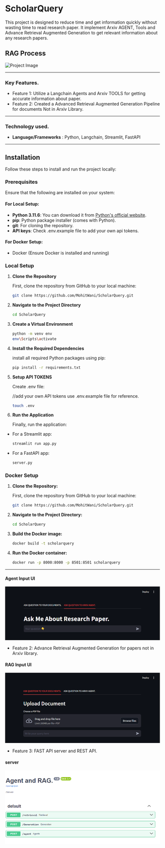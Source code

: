 # ScholarQuery

This project is designed to reduce time and get information quickly without wasting time to read research paper. It implement Arxiv AGENT, Tools and Advance Retrieval Augmented Generation to get relevant information about any research papers.

## RAG Process
![Project Image](https://media.beehiiv.com/cdn-cgi/image/fit=scale-down,format=auto,onerror=redirect,quality=80/uploads/asset/file/8368de64-741a-4488-982b-d3e4245334ba/RAG_-_Retrieval.png?t=1709798274)

---

### Key Features.

- Feature 1: Utilize a Langchain Agents and Arxiv TOOLS for getting accurate information about paper.
- Feature 2: Created a Advanced Retrieval Augmented Generation Pipeline for documents Not in Arxiv Library.

---

### Technology used.

- **Language/Frameworks** : Python, Langchain, Streamlit, FastAPI

---

## Installation

Follow these steps to install and run the project locally:

### Prerequisites

Ensure that the following are installed on your system:

#### For Local Setup:

- **Python 3.11.6**: You can download it from [Python's official website](https://www.python.org/downloads/).
- **pip**: Python package installer (comes with Python).
- **git**: For cloning the repository.
- **API keys**: Check .env.example file to add your own api tokens.

#### For Docker Setup:

- Docker (Ensure Docker is installed and running)

### Local Setup

1. **Clone the Repository**

   First, clone the repository from GitHub to your local machine:

   ```bash
   git clone https://github.com/MohitWani/ScholarQuery.git
   ```

2. **Navigate to the Project Directory**

    ```bash
    cd ScholarQuery
    ```
 
3. **Create a Virtual Environment**

    ```bash
    python -m venv env
    env\Scripts\activate
    ```

4. **Install the Required Dependencies**

    install all required Python packages using pip:
    ```bash
    pip install -r requirements.txt
    ```

5. **Setup API TOKENS**

    Create .env file:

    //add your own API tokens use .env.example file for reference.
    ```bash
    touch .env


6. **Run the Application**

    Finally, run the application:

- For a Streamlit app:

    ```bash
    streamlit run app.py
    ```

- For a FastAPI app:

    ```bash
    server.py
    ```

### Docker Setup

1. **Clone the Repository:**

   First, clone the repository from GitHub to your local machine:

   ```bash
   git clone https://github.com/MohitWani/ScholarQuery.git
   ```

2. **Navigate to the Project Directory:**

    ```bash
    cd ScholarQuery
    ```

3. **Build the Docker image:**

    ```bash
    docker build -t scholarquery
    ```

3. **Run the Docker container:**

    ```bash
    docker run -p 8000:8000 -p 8501:8501 scholarquery
    ```

---

#### Agent Input UI
![Project Screenshot](./assets/client1.png)


- Feature 2: Advance Retrieval Augmented Generation for papers not in Arxiv library.

#### RAG Input UI
![Project Screenshot](./assets/client.png)

- Feature 3: FAST API server and REST API.

#### server
![Project Screenshot](./assets/server.png)